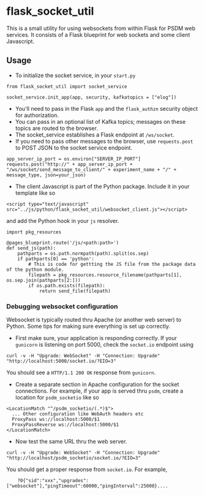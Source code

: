 # flask_socket_util
This is a small utility for using websockets from within Flask for PSDM web services.
It consists of a Flask blueprint for web sockets and some client Javascript.

## Usage
- To initialize the socket service, in your `start.py`
```
from flask_socket_util import socket_service

socket_service.init_app(app, security, kafkatopics = ["elog"])
```
  - You'll need to pass in the Flask `app` and the `flask_authzn` security object for authorization.
  - You can pass in an optional list of Kafka topics; messages on these topics are routed to the browser.
  - The socket_service establishes a Flask endpoint at `/ws/socket`.
  - If you need to pass other messages to the browser, use `requests.post` to POST JSON to the socket service endpoint.
```
app_server_ip_port = os.environ["SERVER_IP_PORT"]
requests.post("http://" + app_server_ip_port + "/ws/socket/send_message_to_client/" + experiment_name + "/" + message_type, json=your_json)
``` 
- The client Javascript is part of the Python package. Include it in your template like so
```
<script type="text/javascript" src="../js/python/flask_socket_util/websocket_client.js"></script>
```
and add the Python hook in your `js` resolver.
```
import pkg_resources

@pages_blueprint.route('/js/<path:path>')
def send_js(path):
	pathparts = os.path.normpath(path).split(os.sep)
	if pathparts[0] == 'python':
	    # This is code for gettting the JS file from the package data of the python module.
	    filepath = pkg_resources.resource_filename(pathparts[1], os.sep.join(pathparts[2:]))
	    if os.path.exists(filepath):
	        return send_file(filepath)

```

### Debugging websocket configuration
Websocket is typically routed thru Apache (or another web server) to Python.
Some tips for making sure everything is set up correctly.
- First make sure, your application is responding correctly. If your `gunicorn` is listening on port 5000, check the `socket.io` endpoint using
```
curl -v -H "Upgrade: WebSocket" -H "Connection: Upgrade" "http://localhost:5000/socket.io/?EIO=3"
```
You should see a `HTTP/1.1 200 OK` response from `gunicorn`.
- Create a separate section in Apache configuration for the socket connections. For example, if your app is served thru `psdm`, create a location for `psdm_socketio` like so
```
<LocationMatch "^/psdm_socketio/(.*)$">
  ... Other configuration like WebAuth headers etc
  ProxyPass ws://localhost:5000/$1
  ProxyPassReverse ws://localhost:5000/$1
</LocationMatch>

```
- Now test the same URL thru the web server.
```
curl -v -H "Upgrade: WebSocket" -H "Connection: Upgrade" "http://localhost/psdm_socketio/socket.io/?EIO=3"
```
You should get a proper response from `socket.io`. For example,
```
	?0{"sid":"xxx","upgrades":["websocket"],"pingTimeout":60000,"pingInterval":25000}....
```

